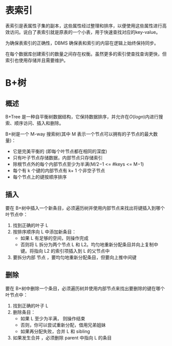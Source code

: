 # 表索引
表索引是表属性子集的副本，这些属性经过整理和排序，以便使用这些属性进行高效访问。说白了表索引就是原表的一个小表，用于快速查找对应的key-value。

为确保表索引的正确性，DBMS 确保表和索引的内容在逻辑上始终保持同步。

在每个数据库创建索引的数量之间存在权衡。虽然更多的索引使查找查询更快，但索引也使用存储并且需要维护。

# B+树
## 概述
B+Tree 是一种自平衡树数据结构，它保持数据排序，并允许在$O(logn)$内进行搜索、顺序访问、插入和删除。

B+树是一个 M-way 搜索树(其中 M 表示一个节点可以拥有的子节点的最大数量)：
- 它是完美平衡的 (即每个叶节点都在相同的深度)
- 只有叶子节点存储数据，内部节点只存储索引
- 除根节点外的每个内部节点至少为半满(M/2−1 <= \#keys <= M−1)
- 每个有 k 个键的内部节点有 k+ 1 个非空子节点
- 每个节点上的键按顺序排序

## 插入
要在 B+树中插入一个新条目，必须遍历树并使用内部节点来找出将键插入到哪个叶节点中：
1. 找到正确的叶子 L
2. 按排序顺序向 L 中添加新条目：
	- 如果 L 有足够的空间，则操作完成
	- 否则将 L 拆分为两个节点 L 和 L2。均匀地重新分配条目并向上复制中键。将指向 L2 的索引项插入到 L 的父节点中
3. 要拆分内部 节点 ，要均匀地重新分配条目，但要向上推中间键

## 删除
要在 B+树中删除一个条目，必须遍历树并使用内部节点来找出要删除的键在哪个叶节点中：
1. 找到正确的叶子 L 
2. 删除条目：
	- 如果 L 至少为半满， 则操作结束
	- 否则，你可以尝试重新分配，借用兄弟姐妹
	- 如果再分配失败，合并 L 和 sibling
3. 如果发生合并 ，必须删除 parent 中指向 L 的条目



